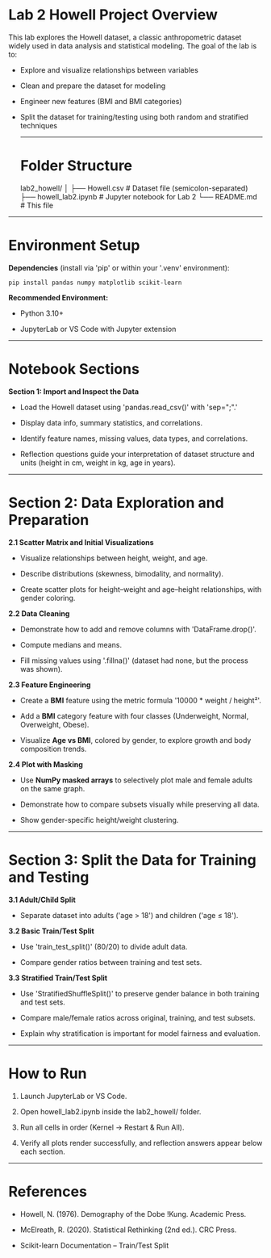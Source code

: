 # Lab 2 Howell Project Overview

This lab explores the Howell dataset, a classic anthropometric dataset widely used in data analysis and statistical modeling.
The goal of the lab is to:

* Explore and visualize relationships between variables

* Clean and prepare the dataset for modeling

* Engineer new features (BMI and BMI categories)

* Split the dataset for training/testing using both random and stratified techniques
  
  ---------

  # Folder Structure
  lab2_howell/
│
├── Howell.csv              # Dataset file (semicolon-separated)
├── howell_lab2.ipynb       # Jupyter notebook for Lab 2
└── README.md               # This file


----------

# Environment Setup
**Dependencies** (install via 'pip' or within your '.venv' environment):

```
pip install pandas numpy matplotlib scikit-learn
```

**Recommended Environment:**

  * Python 3.10+

  * JupyterLab or VS Code with Jupyter extension

-----------

# Notebook Sections
**Section 1: Import and Inspect the Data**

- Load the Howell dataset using 'pandas.read_csv()' with 'sep=";".'

- Display data info, summary statistics, and correlations.

- Identify feature names, missing values, data types, and correlations.

- Reflection questions guide your interpretation of dataset structure and units (height in cm, weight in kg, age in years).

------------

# Section 2: Data Exploration and Preparation
**2.1 Scatter Matrix and Initial Visualizations**
- Visualize relationships between height, weight, and age.

- Describe distributions (skewness, bimodality, and normality).

- Create scatter plots for height–weight and age–height relationships, with gender coloring.

**2.2 Data Cleaning**

- Demonstrate how to add and remove columns with 'DataFrame.drop()'.

- Compute medians and means.

- Fill missing values using '.fillna()' (dataset had none, but the process was shown).

**2.3 Feature Engineering**

- Create a **BMI** feature using the metric formula '10000 * weight / height²'.

- Add a **BMI** category feature with four classes (Underweight, Normal, Overweight, Obese).

- Visualize **Age vs BMI**, colored by gender, to explore growth and body composition trends.

**2.4 Plot with Masking**

- Use **NumPy masked arrays** to selectively plot male and female adults on the same graph.

- Demonstrate how to compare subsets visually while preserving all data.

- Show gender-specific height/weight clustering.

------------

# Section 3: Split the Data for Training and Testing

**3.1 Adult/Child Split**

- Separate dataset into adults ('age > 18') and children ('age ≤ 18').

**3.2 Basic Train/Test Split**

- Use 'train_test_split()' (80/20) to divide adult data.

- Compare gender ratios between training and test sets.

**3.3 Stratified Train/Test Split**

- Use 'StratifiedShuffleSplit()' to preserve gender balance in both training and test sets.

- Compare male/female ratios across original, training, and test subsets.

- Explain why stratification is important for model fairness and evaluation.

------------

# How to Run
1. Launch JupyterLab or VS Code.

2. Open howell_lab2.ipynb inside the lab2_howell/ folder.

3. Run all cells in order (Kernel → Restart & Run All).

4. Verify all plots render successfully, and reflection answers appear below each section.

----------

# References

- Howell, N. (1976). Demography of the Dobe !Kung. Academic Press.

- McElreath, R. (2020). Statistical Rethinking (2nd ed.). CRC Press.

- Scikit-learn Documentation – Train/Test Split